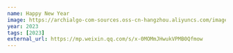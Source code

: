 ```yaml
---
name: Happy New Year
image: https://archialgo-com-sources.oss-cn-hangzhou.aliyuncs.com/images/202301171400858.gif
year: 2023
tags: [2023]
external_url: https://mp.weixin.qq.com/s/x-0MOMmJHwukVPMB0Qfmow
---
```


